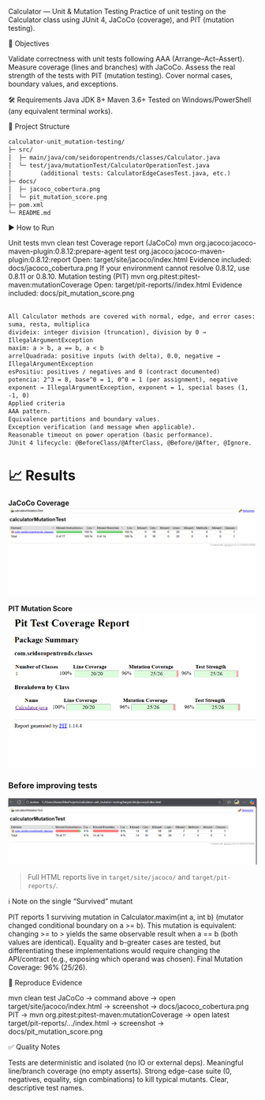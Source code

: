 Calculator — Unit & Mutation Testing
Practice of unit testing on the Calculator class using JUnit 4, JaCoCo (coverage), and PIT (mutation testing).

🎯 Objectives

Validate correctness with unit tests following AAA (Arrange–Act–Assert).
Measure coverage (lines and branches) with JaCoCo.
Assess the real strength of the tests with PIT (mutation testing).
Cover normal cases, boundary values, and exceptions.

🛠 Requirements
Java JDK 8+
Maven 3.6+
Tested on Windows/PowerShell (any equivalent terminal works).

📂 Project Structure
````
calculator-unit_mutation-testing/
├─ src/
│  ├─ main/java/com/seidoropentrends/classes/Calculator.java
│  └─ test/java/mutationTest/CalculatorOperationTest.java
│        (additional tests: CalculatorEdgeCasesTest.java, etc.)
├─ docs/
│  ├─ jacoco_cobertura.png
│  └─ pit_mutation_score.png
├─ pom.xml
└─ README.md
````
▶️ How to Run

Unit tests
mvn clean test
Coverage report (JaCoCo)
mvn org.jacoco:jacoco-maven-plugin:0.8.12:prepare-agent test org.jacoco:jacoco-maven-plugin:0.8.12:report
Open: target/site/jacoco/index.html
Evidence included: docs/jacoco_cobertura.png
If your environment cannot resolve 0.8.12, use 0.8.11 or 0.8.10.
Mutation testing (PIT)
mvn org.pitest:pitest-maven:mutationCoverage
Open: target/pit-reports/<timestamp>/index.html
Evidence included: docs/pit_mutation_score.png

````🧪 Test Scope

All Calculator methods are covered with normal, edge, and error cases:
suma, resta, multiplica
divideix: integer division (truncation), division by 0 → IllegalArgumentException
maxim: a > b, a == b, a < b
arrelQuadrada: positive inputs (with delta), 0.0, negative → IllegalArgumentException
esPositiu: positives / negatives and 0 (contract documented)
potencia: 2^3 = 8, base^0 = 1, 0^0 = 1 (per assignment), negative exponent → IllegalArgumentException, exponent = 1, special bases (1, -1, 0)
Applied criteria
AAA pattern.
Equivalence partitions and boundary values.
Exception verification (and message when applicable).
Reasonable timeout on power operation (basic performance).
JUnit 4 lifecycle: @BeforeClass/@AfterClass, @Before/@After, @Ignore.
````
# 📈 Results

**JaCoCo Coverage**  
![JaCoCo](docs/jacoco_cobertura.png)

**PIT Mutation Score**  
![PIT](docs/pit_mutation_score.png)

### Before improving tests
![JaCoCo – initial](docs/jacoco_no_cobertura.png)


> Full HTML reports live in `target/site/jacoco/` and `target/pit-reports/`.




ℹ️ Note on the single “Survived” mutant

PIT reports 1 surviving mutation in Calculator.maxim(int a, int b) (mutator changed conditional boundary on a >= b).
This mutation is equivalent: changing >= to > yields the same observable result when a == b (both values are identical). Equality and b-greater cases are tested, but differentiating these implementations would require changing the API/contract (e.g., exposing which operand was chosen).
Final Mutation Coverage: 96% (25/26).

🔁 Reproduce Evidence

mvn clean test
JaCoCo → command above → open target/site/jacoco/index.html → screenshot → docs/jacoco_cobertura.png
PIT → mvn org.pitest:pitest-maven:mutationCoverage → open latest target/pit-reports/.../index.html → screenshot → docs/pit_mutation_score.png

✅ Quality Notes

Tests are deterministic and isolated (no IO or external deps).
Meaningful line/branch coverage (no empty asserts).
Strong edge-case suite (0, negatives, equality, sign combinations) to kill typical mutants.
Clear, descriptive test names.
